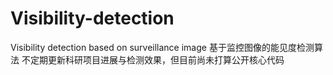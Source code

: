 # Visibility-detection
Visibility detection based on surveillance image
基于监控图像的能见度检测算法
不定期更新科研项目进展与检测效果，但目前尚未打算公开核心代码
